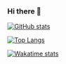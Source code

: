 ### Hi there 👋

[![GitHub stats](https://github-readme-stats.vercel.app/api?username=conradbkay&count_private=true)](https://github.com/conradbkay)

[![Top Langs](https://github-readme-stats.vercel.app/api/top-langs/?username=conradbkay&count_private=true)](https://github.com/conradbkay)

[![Wakatime stats](https://github-readme-stats.vercel.app/api/wakatime?username=Conradkay)](https://github.com/conradbkay)
<!--
**conradbkay/conradbkay** is a ✨ _special_ ✨ repository because its `README.md` (this file) appears on your GitHub profile.

Here are some ideas to get you started:

- 🔭 I’m currently working on ...
- 🌱 I’m currently learning ...
- 👯 I’m looking to collaborate on ...
- 🤔 I’m looking for help with ...
- 💬 Ask me about ...
- 📫 How to reach me: ...
- 😄 Pronouns: ...
- ⚡ Fun fact: ...
-->
